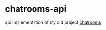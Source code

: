 # chatrooms-api

api implementation of my old project [chatrooms](https://github.com/koeqaife/chat-room/tree/main)
